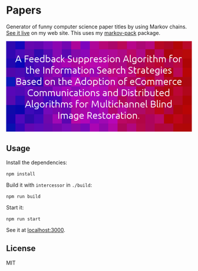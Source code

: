 # Papers

Generator of funny computer science paper titles by using Markov chains. [See it
live][live] on my web site. This uses my [markov-pack][] package.

![Cover for Papers.](screenshot.png)

## Usage

Install the dependencies:

    npm install

Build it with `intercessor` in `./build`:

    npm run build

Start it:

    npm run start

See it at [localhost:3000](http://localhost:3000).

## License

MIT

[markov-pack]: https://github.com/paul-nechifor/markov-pack
[live]: http://nechifor.net/papers
